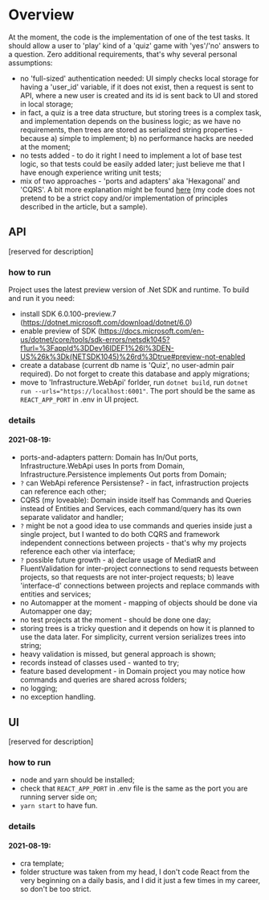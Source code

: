 # Overview
At the moment, the code is the implementation of one of the test tasks. It should allow a user to 'play' kind of a 'quiz' game with 'yes'/'no' answers to a question. Zero additional requirements, that's why several personal assumptions:
- no 'full-sized' authentication needed: UI simply checks local storage for having a 'user_id' variable, if it does not exist, then a request is sent to API, where a new user is created and its id is sent back to UI and stored in local storage;
- in fact, a quiz is a tree data structure, but storing trees is a complex task, and implementation depends on the business logic; as we have no requirements, then trees are stored as serialized string properties - because a) simple to implement; b) no performance hacks are needed at the moment;
- no tests added - to do it right I need to implement a lot of base test logic, so that tests could be easily added later; just believe me that I have enough experience writing unit tests;
- mix of two approaches - 'ports and adapters' aka 'Hexagonal' and 'CQRS'. A bit more explanation might be found [here](https://herbertograca.com/2017/11/16/explicit-architecture-01-ddd-hexagonal-onion-clean-cqrs-how-i-put-it-all-together/) (my code does not pretend to be a strict copy and/or implementation of principles described in the article, but a sample).

## API
[reserved for description]

### how to run
Project uses the latest preview version of .Net SDK and runtime. To build and run it you need:
- install SDK 6.0.100-preview.7 (https://dotnet.microsoft.com/download/dotnet/6.0)
- enable preview of SDK (https://docs.microsoft.com/en-us/dotnet/core/tools/sdk-errors/netsdk1045?f1url=%3FappId%3DDev16IDEF1%26l%3DEN-US%26k%3Dk(NETSDK1045)%26rd%3Dtrue#preview-not-enabled
- create a database (current db name is 'Quiz', no user-admin pair required). Do not forget to create this database and apply migrations;
- move to 'Infrastructure.WebApi' forlder, run `dotnet build`, run `dotnet run --urls="https://localhost:6001"`. The port should be the same as `REACT_APP_PORT` in .env in UI project.

### details
#### 2021-08-19:
- ports-and-adapters pattern: Domain has In/Out ports, Infrastructure.WebApi uses In ports from Domain, Infrastructure.Persistence implements Out ports from Domain;
- `?` can WebApi reference Persistense? - in fact, infrastruction projects can reference each other;
- CQRS (my loveable): Domain inside itself has Commands and Queries instead of Entities and Services, each command/query has its own separate validator and handler;
- `?` might be not a good idea to use commands and queries inside just a single project, but I wanted to do both CQRS and framework independent connections between projects - that's why my projects reference each other via interface;
- `?` possible future growth - a) declare usage of MediatR and FluentValidation for inter-project connections to send requests between projects, so that requests are not inter-project requests; b) leave 'interface-d' connections between projects and replace commands with entities and services; 
- no Automapper at the moment - mapping of objects should be done via Automapper one day;
- no test projects at the moment - should be done one day;
- storing trees is a tricky question and it depends on how it is planned to use the data later. For simplicity, current version serializes trees into string;
- heavy validation is missed, but general approach is shown;
- records instead of classes used - wanted to try;
- feature based development - in Domain project you may notice how commands and queries are shared across folders;
- no logging;
- no exception handling.

## UI
[reserved for description]

### how to run
- node and yarn should be installed;
- check that `REACT_APP_PORT` in .env file is the same as the port you are running server side on;
- `yarn start` to have fun.

### details
#### 2021-08-19:
- cra template;
- folder structure was taken from my head, I don't code React from the very beginning on a daily basis, and I did it just a few times in my career, so don't be too strict.

